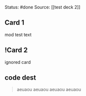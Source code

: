 Status: #done 
Source:
	[[test deck 2]]

## Card 1

mod test text

## !Card 2
ignored card

## code dest
> aeuaou
>	aeuaou
>		aeuaou
> 	aeuaou
